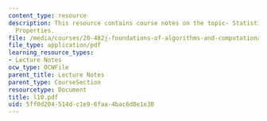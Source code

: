 ```yaml
---
content_type: resource
description: This resource contains course notes on the topic- Statistical Mechanical
  Properties.
file: /media/courses/20-482j-foundations-of-algorithms-and-computational-techniques-in-systems-biology-spring-2006/5ff0d204514dc1e96faa4bac6d8e1e30_l10.pdf
file_type: application/pdf
learning_resource_types:
- Lecture Notes
ocw_type: OCWFile
parent_title: Lecture Notes
parent_type: CourseSection
resourcetype: Document
title: l10.pdf
uid: 5ff0d204-514d-c1e9-6faa-4bac6d8e1e30
---
```

